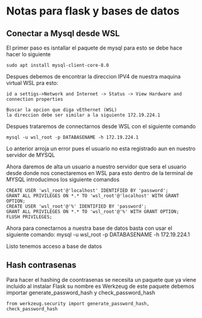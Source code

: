 # Notas para flask y bases de datos

## Conectar a Mysql desde WSL

El primer paso es isntallar el paquete de mysql para esto se debe hace hacer lo siguiente

    sudo apt install mysql-client-core-8.0

Despues debemos de encontrar la direccion IPV4 de nuestra maquina virtual WSL pra esto:

    id a settigs->Network and Internet -> Status -> View Hardware and connection properties

    Buscar la opcion que diga vEthernet (WSL)
    la direccion debe ser similar a la siguiente 172.19.224.1

Despues trataremos de connectarnos desde WSL con el siguiente comando

    mysql -u wsl_root -p DATABASENAME -h 172.19.224.1

Lo anterior arroja un error pues el usuario no esta registrado aun en nuestro servidor  de MYSQL

Ahora daremos de alta un usuario a nuestro servidor que sera el usuario desde donde nos conectaremos en WSL para esto dentro de la terminal de MYSQL introducimos los siguiente comandos

    CREATE USER 'wsl_root'@'localhost' IDENTIFIED BY 'password';
    GRANT ALL PRIVILEGES ON *.* TO 'wsl_root'@'localhost' WITH GRANT OPTION;
    CREATE USER 'wsl_root'@'%' IDENTIFIED BY 'password';
    GRANT ALL PRIVILEGES ON *.* TO 'wsl_root'@'%' WITH GRANT OPTION;
    FLUSH PRIVILEGES;

Ahora para conectarnos a nuestra base de datos basta con usar el siguiente comando:
    mysql -u wsl_root -p DATABASENAME -h 172.19.224.1

Listo tenemos acceso a base de datos

## Hash contrasenas

Para hacer el hashing de coontrasenas se necesita un paquete que ya viene incluido al instalar Flask su nombre es Werkzeug de este paquete debemos importar  generate_password_hash y check_password_hash

    from werkzeug.security import generate_password_hash, check_password_hash
